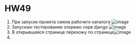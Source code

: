 # HW49
1. При запуске проекта смена рабочего каталога ![image](https://github.com/Volchara06/HW49/assets/157597930/74915782-448c-4583-89b5-072afb2e1690)
2. Запускаю тестирование открваю серв django ![image](https://github.com/Volchara06/HW49/assets/157597930/863ad08f-2657-44e7-9c4e-30c601f193cc)
3. В открывшейся странице перехожу по странице![image](https://github.com/Volchara06/HW49/assets/157597930/c54d0fca-cecc-423e-bc96-481bbf2a3c0b)
4. 
